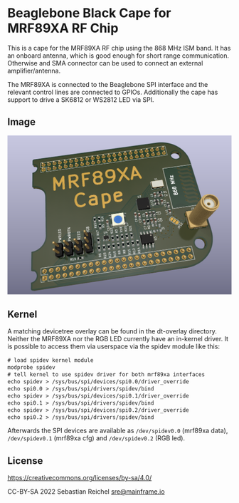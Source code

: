 # Beaglebone Black Cape for MRF89XA RF Chip

This is a cape for the MRF89XA RF chip using the 868 MHz ISM band.
It has an onboard antenna, which is good enough for short range
communication. Otherwise and SMA connector can be used to connect
an external amplifier/antenna.

The MRF89XA is connected to the Beaglebone SPI interface and the
relevant control lines are connected to GPIOs. Additionally the
cape has support to drive a SK6812 or WS2812 LED via SPI.

## Image

![Rendering from PCB](./img/bbb-mrf89xa-cape.png)

## Kernel

A matching devicetree overlay can be found in the dt-overlay
directory. Neither the MRF89XA nor the RGB LED currently have
an in-kernel driver. It is possible to access them via userspace
via the spidev module like this:

```
# load spidev kernel module
modprobe spidev
# tell kernel to use spidev driver for both mrf89xa interfaces
echo spidev > /sys/bus/spi/devices/spi0.0/driver_override
echo spi0.0 > /sys/bus/spi/drivers/spidev/bind
echo spidev > /sys/bus/spi/devices/spi0.1/driver_override
echo spi0.1 > /sys/bus/spi/drivers/spidev/bind
echo spidev > /sys/bus/spi/devices/spi0.2/driver_override
echo spi0.2 > /sys/bus/spi/drivers/spidev/bind

```
Afterwards the SPI devices are available as `/dev/spidev0.0`
(mrf89xa data), `/dev/spidev0.1` (mrf89xa cfg) and `/dev/spidev0.2`
(RGB led).

## License

https://creativecommons.org/licenses/by-sa/4.0/

CC-BY-SA 2022 Sebastian Reichel <sre@mainframe.io>
